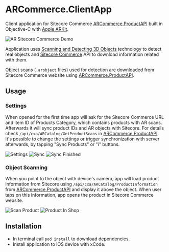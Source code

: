 # ARCommerce.ClientApp

Client application for Sitecore Commerce [ARCommerce.ProductAPI](https://github.com/whuu/ARCommerce.ProductAPI/) built in Objective-C with [Apple ARKit](https://developer.apple.com/arkit/).

![AR Sitecore Commerce Demo](images/ar-sitecore-commerce.gif)

Application uses [Scanning and Detecting 3D Objects](https://developer.apple.com/documentation/arkit/scanning_and_detecting_3d_objects) technology to detect real objects and [Sitecore Commerce](https://dev.sitecore.net/Downloads/Sitecore_Commerce.aspx) API to download information related with them.

Object scans (`.arobject` files) used for detection are downloaded from Sitecore Commerce website using [ARCommerce.ProductAPI](https://github.com/whuu/ARCommerce.ProductAPI/).

## Usage

### Settings
When opened for the first time app will ask for the Sitecore Commerce URL and item ID of Products Category, which contains products with AR scans.<br/>
Afterwards it will sync product IDs and AR objects with Sitecore. For details check `/api/cxa/ARCatalog/GetProductScans` in [ARCommerce.ProductAPI](https://github.com/whuu/ARCommerce.ProductAPI/).<br/>
It's possible to change the settings or trigger synchronization with server afterwards, by tapping "Sync Products" or "i" buttons. 

![Settings](images/sitecore-ar-settings.jpg) ![Sync](images/sitecore-ar-sync.jpg) ![Sync Finished](images/sitecore-ar-sync-finished.jpg)

### Object Scanning

When you point to the object with device's camera, app will load product information from Sitecore using `/api/cxa/ARCatalog/ProductInformation` from [ARCommerce.ProductAPI](https://github.com/whuu/ARCommerce.ProductAPI/) and display it above the object. When user taps on this information, app opens the product in Sitecore Commerce website.

![Scan Product](images/sitecore-ar-product.jpg) ![Product In Shop](images/sitecore-ar-shop.jpg)

## Installation

* In terminal call `pod install` to download dependencies.
* Install application to iOS device with xCode.
